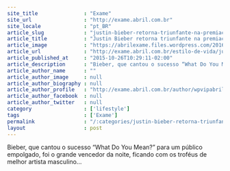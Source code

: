 ```yaml
---
site_title               : "Exame"
site_url                 : "http://exame.abril.com.br"
site_locale              : "pt_BR"
article_slug             : "justin-bieber-retorna-triunfante-na-premiacao-mtv-na-europa"
article_title            : "Justin Bieber retorna triunfante na premiação MTV na Europa"
article_image            : "https://abrilexame.files.wordpress.com/2016/09/size_960_16_9_cantor-justin-bieber-e-seus-premios-do-mtv-europe-music-awards.jpg?quality=70&strip=all&w=960"
article_url              : "http://exame.abril.com.br/estilo-de-vida/justin-bieber-retorna-triunfante-na-premiacao-mtv-europe-music-awards/"
article_published_at     : "2015-10-26T10:29:11-02:00"
article_description      : "Bieber, que cantou o sucesso “What Do You Mean?” para um público empolgado, foi o grande vencedor da noite, ficando com os troféus de melhor artista masculino..."
article_author_name      : ""
article_author_image     : null
article_author_biography : null
article_author_profile   : "http://exame.abril.com.br/author/wpvipabril/"
article_author_facebook  : null
article_author_twitter   : null
category                 : ['lifestyle']
tags                     : ['Exame']
permalink                : "/:categories/justin-bieber-retorna-triunfante-na-premiacao-mtv-na-europa/"
layout                   : post
---
```


Bieber, que cantou o sucesso “What Do You Mean?” para um público empolgado, foi o grande vencedor da noite, ficando com os troféus de melhor artista masculino...
